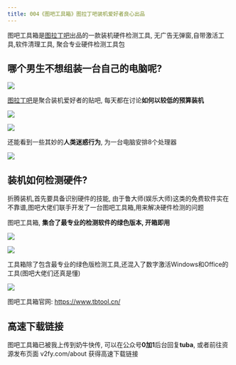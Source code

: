 ```yaml
---
title: 004《图吧工具箱》图拉丁吧装机爱好者良心出品
---
```


图吧工具箱是[图拉丁吧](https://tieba.baidu.com/f?ie=utf-8&kw=%E5%9B%BE%E6%8B%89%E4%B8%81&fr=search)出品的一款装机硬件检测工具, 无广告无弹窗,自带激活工具,软件清理工具, 聚合专业硬件检测工具包



## 哪个男生不想组装一台自己的电脑呢?


![](https://www.v2fy.com/asset/004_tuba_tools/tulading001.png)

[图拉丁吧](https://tieba.baidu.com/f?ie=utf-8&kw=%E5%9B%BE%E6%8B%89%E4%B8%81&fr=search)是聚合装机爱好者的贴吧, 每天都在讨论**如何以较低的预算装机**

![](https://www.v2fy.com/asset/004_tuba_tools/tulading002.png)


![](https://www.v2fy.com/asset/004_tuba_tools/tulading003.jpg)


还能看到一些其妙的**人类迷惑行为**, 为一台电脑安排8个处理器

![](https://www.v2fy.com/asset/004_tuba_tools/tulading006.png)


## 装机如何检测硬件?

折腾装机,首先要具备识别硬件的技能, 由于鲁大师(娱乐大师)这类的免费软件实在不靠谱,图吧大佬们联手开发了一台图吧工具箱,用来解决硬件检测的问题


图吧工具箱, **集合了最专业的检测软件的绿色版本, 开箱即用**

![](https://www.v2fy.com/asset/004_tuba_tools/tulading008.png)



![](https://www.v2fy.com/asset/004_tuba_tools/tulading009.gif)



工具箱除了包含最专业的绿色版检测工具,还混入了数字激活Windows和Office的工具(图吧大佬们还真是懂)


![](https://www.v2fy.com/asset/004_tuba_tools/tulading010.png)



图吧工具箱官网: https://www.tbtool.cn/



## 高速下载链接

图吧工具箱已被我上传到奶牛快传, 可以在公众号**0加1**后台回复**tuba**, 或者前往资源发布页面  v2fy.com/about 获得高速下载链接

